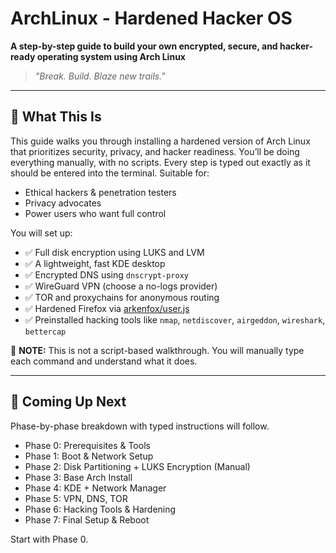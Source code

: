 <!DOCTYPE html>
<html lang="en">

<body>

<h1>ArchLinux - Hardened Hacker OS</h1>
<p><strong>A step-by-step guide to build your own encrypted, secure, and hacker-ready operating system using Arch Linux</strong></p>
<blockquote><em>"Break. Build. Blaze new trails."</em></blockquote>

<hr>

<h2>🧠 What This Is</h2>
<p>This guide walks you through installing a hardened version of Arch Linux that prioritizes security, privacy, and hacker readiness. You’ll be doing everything manually, with no scripts. Every step is typed out exactly as it should be entered into the terminal. Suitable for:</p>
<ul>
  <li>Ethical hackers & penetration testers</li>
  <li>Privacy advocates</li>
  <li>Power users who want full control</li>
</ul>

<p>You will set up:</p>
<ul>
  <li>✅ Full disk encryption using LUKS and LVM</li>
  <li>✅ A lightweight, fast KDE desktop</li>
  <li>✅ Encrypted DNS using <code>dnscrypt-proxy</code></li>
  <li>✅ WireGuard VPN (choose a no-logs provider)</li>
  <li>✅ TOR and proxychains for anonymous routing</li>
  <li>✅ Hardened Firefox via <a href="https://github.com/arkenfox/user.js" target="_blank">arkenfox/user.js</a></li>
  <li>✅ Preinstalled hacking tools like <code>nmap</code>, <code>netdiscover</code>, <code>airgeddon</code>, <code>wireshark</code>, <code>bettercap</code></li>
</ul>

<p>📌 <strong>NOTE:</strong> This is not a script-based walkthrough. You will manually type each command and understand what it does.</p>

<hr>

<h2>📁 Coming Up Next</h2>
<p>Phase-by-phase breakdown with typed instructions will follow.</p>

<ul>
  <li>Phase 0: Prerequisites & Tools</li>
  <li>Phase 1: Boot & Network Setup</li>
  <li>Phase 2: Disk Partitioning + LUKS Encryption (Manual)</li>
  <li>Phase 3: Base Arch Install</li>
  <li>Phase 4: KDE + Network Manager</li>
  <li>Phase 5: VPN, DNS, TOR</li>
  <li>Phase 6: Hacking Tools & Hardening</li>
  <li>Phase 7: Final Setup & Reboot</li>
</ul>

<p>Start with Phase 0.</p>

</body>
</html>
